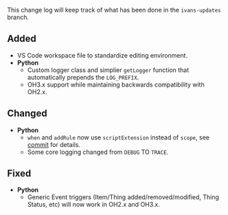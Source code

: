 This change log will keep track of what has been done in the `ivans-updates` branch.

## Added

* VS Code workspace file to standardize editing environment.
* **Python**
  * Custom logger class and simplier `getLogger` function that automatically prepends the `LOG_PREFIX`.
  * OH3.x support while maintaining backwards compatibility with OH2.x.

## Changed

* **Python**
  * `when` and `addRule` now use `scriptExtension` instead of `scope`, see [commit](https://github.com/CrazyIvan359/openhab-helper-libraries/commit/cbc5e01b65cb614cced80e482b74dae523aed75f) for details.
  * Some core logging changed from `DEBUG` TO `TRACE`.

## Fixed

* **Python**
  * Generic Event triggers (Item/Thing added/removed/modified, Thing Status, etc) will now work in OH2.x and OH3.x.

